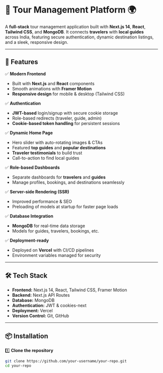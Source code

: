 # 🧳 Tour Management Platform 🌍

A **full-stack** tour management application built with **Next.js 14**, **React**, **Tailwind CSS**, and **MongoDB**. It connects **travelers** with **local guides** across India, featuring secure authentication, dynamic destination listings, and a sleek, responsive design.

---

## 🚀 Features

✅ **Modern Frontend**  
- Built with **Next.js** and **React** components  
- Smooth animations with **Framer Motion**  
- **Responsive design** for mobile & desktop (Tailwind CSS)

✅ **Authentication**  
- **JWT-based** login/signup with secure cookie storage  
- Role-based redirects (traveler, guide, admin)  
- **Cookie-based token handling** for persistent sessions

✅ **Dynamic Home Page**  
- Hero slider with auto-rotating images & CTAs  
- Featured **top guides** and **popular destinations**  
- **Traveler testimonials** to build trust  
- Call-to-action to find local guides

✅ **Role-based Dashboards**  
- Separate dashboards for **travelers** and **guides**  
- Manage profiles, bookings, and destinations seamlessly

✅ **Server-side Rendering (SSR)**  
- Improved performance & SEO  
- Preloading of models at startup for faster page loads

✅ **Database Integration**  
- **MongoDB** for real-time data storage  
- Models for guides, travelers, bookings, etc.

✅ **Deployment-ready**  
- Deployed on **Vercel** with CI/CD pipelines  
- Environment variables managed for security

---

## 🛠️ Tech Stack

- **Frontend:** Next.js 14, React, Tailwind CSS, Framer Motion  
- **Backend:** Next.js API Routes  
- **Database:** MongoDB  
- **Authentication:** JWT & cookies-next  
- **Deployment:** Vercel  
- **Version Control:** Git, GitHub

---

## 📦 Installation

1️⃣ **Clone the repository**  
```bash
git clone https://github.com/your-username/your-repo.git
cd your-repo
